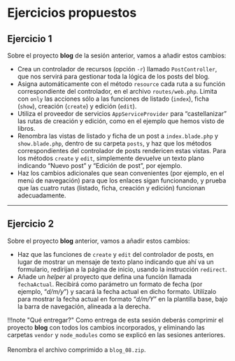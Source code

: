 # Ejercicios propuestos

## Ejercicio 1

Sobre el proyecto **blog** de la sesión anterior, vamos a añadir estos cambios:

- Crea un controlador de recursos (opción `-r`) llamado `PostController`, que nos servirá para gestionar toda la lógica de los posts del blog.
- Asigna automáticamente con el método `resource` cada ruta a su función correspondiente del controlador, en el archivo `routes/web.php`. Limita con `only` las acciones sólo a las funciones de listado (`index`), ficha (`show`), creación (`create`) y edición (`edit`).
- Utiliza el proveedor de servicios `AppServiceProvider` para “castellanizar” las rutas de creación y edición, como en el ejemplo que hemos visto de libros.
- Renombra las vistas de listado y ficha de un post a `index.blade.php` y `show.blade.php`, dentro de su carpeta `posts`, y haz que los métodos correspondientes del controlador de posts rendericen estas vistas. Para los métodos `create` y `edit`, simplemente devuelve un texto plano indicando “Nuevo post” y “Edición de post”, por ejemplo.
- Haz los cambios adicionales que sean convenientes (por ejemplo, en el menú de navegación) para que los enlaces sigan funcionando, y prueba que las cuatro rutas (listado, ficha, creación y edición) funcionan adecuadamente.

<hr />

## Ejercicio 2

Sobre el proyecto **blog** anterior, vamos a añadir estos cambios:

- Haz que las funciones de `create` y `edit` del controlador de posts, en lugar de mostrar un mensaje de texto plano indicando que ahí va un formulario, redirijan a la página de inicio, usando la instrucción `redirect`.
- Añade un *helper* al proyecto que defina una función llamada `fechaActual`. Recibirá como parámetro un formato de fecha (por ejemplo, “*d/m/y*”) y sacará la fecha actual en dicho formato. Utilízalo para mostrar la fecha actual en formato “*d/m/Y*” en la plantilla base, bajo la barra de navegación, alineada a la derecha.



!!!note "Qué entregar?"
	Como entrega de esta sesión deberás comprimir el proyecto **blog** con todos los cambios incorporados, y eliminando las carpetas `vendor` y `node_modules` como se explicó en las sesiones anteriores. <br /><br />
	Renombra el archivo comprimido a `blog_08.zip`.

